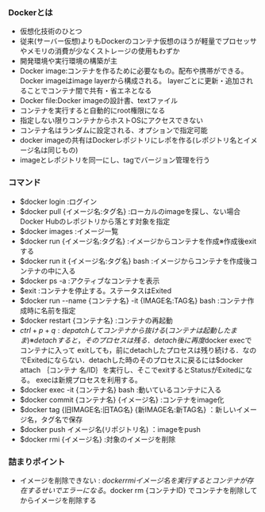 ### Dockerとは
- 仮想化技術のひとつ
- 従来(サーバー仮想)よりもDockerのコンテナ仮想のほうが軽量でプロセッサやメモリの消費が少なくストレージの使用もわずか
- 開発環境や実行環境の構築が主
- Docker image:コンテナを作るために必要なもの。配布や携帯ができる。Docker imageはimage layerから構成される。
               layerごとに更新・追加されることでコンテナ間で共有・省エネとなる
- Docker file:Docker imageの設計書、textファイル
- コンテナを実行すると自動的にroot権限になる
- 指定しない限りコンテナからホストOSにアクセスできない
- コンテナ名はランダムに設定される、オプションで指定可能
- docker imageの共有はDockerレポジトリにレポを作る(レポジトリ名とイメージ名は同じもの)
- imageとレポジトリを同一にし、tagでバージョン管理を行う

### コマンド
- $docker login :ログイン
- $docker pull {イメージ名:タグ名} :ローカルのimageを探し、ない場合Docker Hubのレポジトリから落とす対象を指定
- $docker images :イメージ一覧
- $docker run {イメージ名:タグ名} :イメージからコンテナを作成※作成後exitする
- $docker run it {イメージ名:タグ名} bash :イメージからコンテナを作成後コンテナの中に入る
- $docker ps -a :アクティブなコンテナを表示
- $exit :コンテナを停止する。ステータスはExited
- $docker run --name {コンテナ名} -it {IMAGE名:TAG名} bash :コンテナ作成時に名前を指定
- $docker restart {コンテナ名} :コンテナの再起動
- $ctrl + p + q :depatchしてコンテナから抜ける(コンテナは起動したまま)※detachすると，そのプロセスは残る．detach後に再度$docker execでコンテナに入って                      exitしても，前にdetachしたプロセスは残り続ける．なのでExitedにならない．detachした時のそのプロセスに戻るには$docker attach ｛コンテナ                      名/ID｝を実行し、そこでexitするとStatusがExitedになる。
                 execは新規プロセスを利用する。
- $docker exec -it {コンテナ名} bash :動いているコンテナに入る
- $docker commit {コンテナ名} {イメージ名} :コンテナをimage化
- $docker tag {旧IMAGE名:旧TAG名} {新IMAGE名:新TAG名} ：新しいイメージ名，タグ名で保存
- $docker push イメージ名(リポジトリ名) ：imageをpush
- $docker rmi {イメージ名} :対象のイメージを削除

### 詰まりポイント
- イメージを削除できない : $docker rmi {イメージ名} を実行するとコンテナが存在するせいでエラーになる。$docker rm {コンテナID} でコンテナを削除してからイメージを削除する
